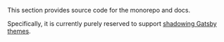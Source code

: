 This section provides source code for the monorepo and docs.

Specifically, it is currently purely reserved to support [shadowing Gatsby themes](https://www.gatsbyjs.org/docs/themes/shadowing/).
